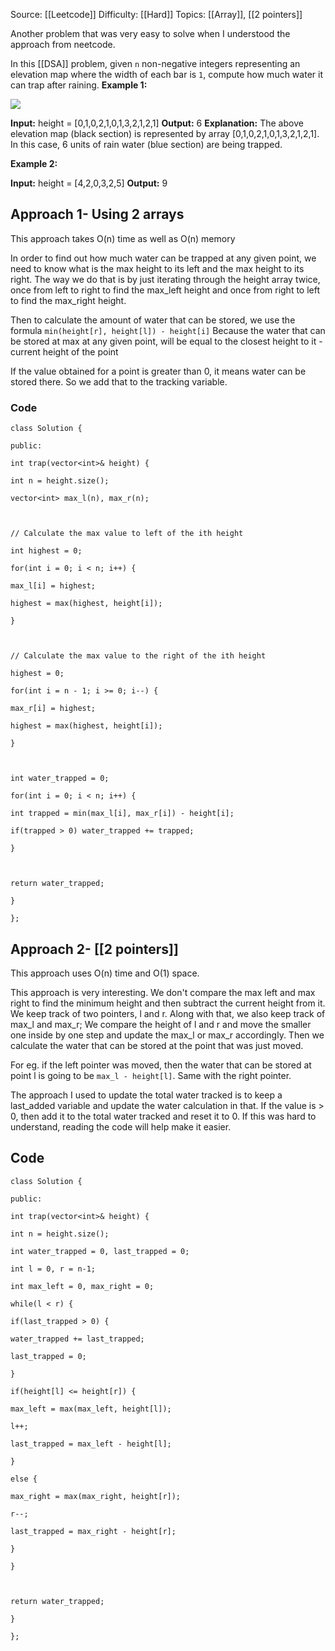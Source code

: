 Source: [[Leetcode]]
Difficulty: [[Hard]]
Topics: [[Array]], [[2 pointers]]

Another problem that was very easy to solve when I understood the approach from neetcode.

In this [[DSA]] problem, given `n` non-negative integers representing an elevation map where the width of each bar is `1`, compute how much water it can trap after raining.
**Example 1:**

![](https://assets.leetcode.com/uploads/2018/10/22/rainwatertrap.png)

**Input:** height = [0,1,0,2,1,0,1,3,2,1,2,1]
**Output:** 6
**Explanation:** The above elevation map (black section) is represented by array [0,1,0,2,1,0,1,3,2,1,2,1]. In this case, 6 units of rain water (blue section) are being trapped.

**Example 2:**

**Input:** height = [4,2,0,3,2,5]
**Output:** 9

## Approach 1- Using 2 arrays
This approach takes O(n) time as well as O(n) memory

In order to find out how much water can be trapped at any given point, we need to know what is the max height to its left and the max height to its right. The way we do that is by just iterating through the height array twice, once from left to right to find the max_left height and once from right to left to find the max_right height.

Then to calculate the amount of water that can be stored, we use the formula
`min(height[r], height[l]) - height[i]`
Because the water that can be stored at max at any given point, will be equal to the closest height to it - current height of the point

If the value obtained for a point is greater than 0, it means water can be stored there. So we add that to the tracking variable.

### Code 

```
class Solution {

public:

int trap(vector<int>& height) {

int n = height.size();

vector<int> max_l(n), max_r(n);

  

// Calculate the max value to left of the ith height

int highest = 0;

for(int i = 0; i < n; i++) {

max_l[i] = highest;

highest = max(highest, height[i]);

}

  

// Calculate the max value to the right of the ith height

highest = 0;

for(int i = n - 1; i >= 0; i--) {

max_r[i] = highest;

highest = max(highest, height[i]);

}

  

int water_trapped = 0;

for(int i = 0; i < n; i++) {

int trapped = min(max_l[i], max_r[i]) - height[i];

if(trapped > 0) water_trapped += trapped;

}

  

return water_trapped;

}

};
```

## Approach 2- [[2 pointers]]
This approach uses O(n) time and O(1) space.

This approach is very interesting. We don't compare the max left and max right to find the minimum height and then subtract the current height from it. 
We keep track of two pointers, l and r. Along with that, we also keep track of max_l and max_r; 
We compare the height of l and r and move the smaller one inside by one step and update the max_l or max_r accordingly. Then we calculate the water that can be stored at the point that was just moved.

For eg. if the left pointer was moved, then the water that can be stored at point l is going to be `max_l - height[l]`. Same with the right pointer. 

The approach I used to update the total water tracked is to keep a last_added variable and update the water calculation in that. If the value is > 0, then add it to the total water tracked and reset it to 0. If this was hard to understand, reading the code will help make it easier.

## Code 
```
class Solution {

public:

int trap(vector<int>& height) {

int n = height.size();

int water_trapped = 0, last_trapped = 0;

int l = 0, r = n-1;

int max_left = 0, max_right = 0;

while(l < r) {

if(last_trapped > 0) {

water_trapped += last_trapped;

last_trapped = 0;

}

if(height[l] <= height[r]) {

max_left = max(max_left, height[l]);

l++;

last_trapped = max_left - height[l];

}

else {

max_right = max(max_right, height[r]);

r--;

last_trapped = max_right - height[r];

}

}

  

return water_trapped;

}

};
```
